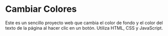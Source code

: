 # Cambiar Colores

Este es un sencillo proyecto web que cambia el color de fondo y el color del texto de la página al hacer clic en un botón. Utiliza HTML, CSS y JavaScript.


